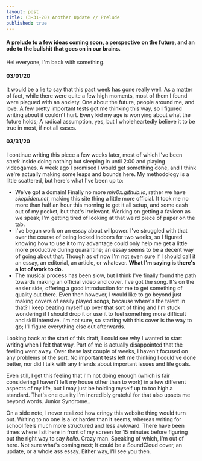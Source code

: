 ```yaml
---
layout: post
title: (3-31-20) Another Update // Prelude
published: true
---
```

#### A prelude to a few ideas coming soon, a perspective on the future, and an ode to the bullshit that goes on in our brains.

Hei everyone, I'm back with something.

#### 03/01/20

It would be a lie to say that this past week has gone really well. As a matter of fact, while there were quite a few high moments, most of them I found were plagued with an anxiety. One about the future, people around me, and love. A few pretty important tests got me thinking this way, so I figured writing about it couldn't hurt. Every kid my age is worrying about what the future holds; A radical assumption, yes, but I wholeheartedly believe it to be true in most, if not all cases.

#### 03/31/20

I continue writing this piece a few weeks later, most of which I've been _stuck_ inside doing nothing but sleeping in until 2:00 and playing videogames. A week ago I promised I would get something done, and I think we're actually making some leaps and bounds here. My methodology is a little scattered, but here's what I've been up to:

- We've got a domain! Finally no more _miv0x.github.io_, rather we have _skepliden.net_, making this site thing a little more official. It took me no more than half an hour this morning to get it all setup, and some cash out of my pocket, but that's irrelevant. Working on getting a favicon as we speak; I'm getting tired of looking at that weird piece of paper on the tab.
- I've begun work on an essay about willpower. I've struggled with that over the course of being locked indoors for two weeks, so I figured knowing how to use it to my advantage could only help me get a little more productive during quarantine; an essay seems to be a decent way of going about that. Though as of now I'm not even sure if I should call it an essay, an editorial, an article, or whatever. __What I'm saying is there's a lot of work to do.__
- The musical process has been slow, but I think I've finally found the path towards making an official video and cover. I've got the song. It's on the easier side, offering a good introduction for me to get something of quality out there. Even then however, I would like to go beyond just making covers of easily played songs, because where's the talent in that? I keep beating myself up over that sort of thing and I'm stuck wondering if I should drop it or use it to fuel something more difficult and skill intensive. I'm not sure, so starting with this cover is the way to go; I'll figure everything else out afterwards.

Looking back at the start of this draft, I could see why I wanted to start writing when I felt that way. Part of me is actually disappointed that the feeling went away. Over these last couple of weeks, I haven't focused on any problems of the sort. No important tests left me thinking I could've done better, nor did I talk with any friends about important issues and life goals.

Even still, I get this feeling that I'm not doing enough (which is fair considering I haven't left my house other than to work) in a few different aspects of my life, but I may just be holding myself up to too high a standard. That's one quality I'm incredibly grateful for that also upsets me beyond words. Junior Syndrome..

On a side note, I never realized how cringy this website thing would turn out. Writing to no one is a lot harder than it seems, whereas writing for school feels much more structured and less awkward. There have been times where I sit here in front of my screen for 15 minutes before figuring out the right way to say _hello_. Crazy man. Speaking of which, I'm out of here. Not sure what's coming next; It could be a SoundCloud cover, an update, or a whole ass essay. Either way, I'll see you then.
